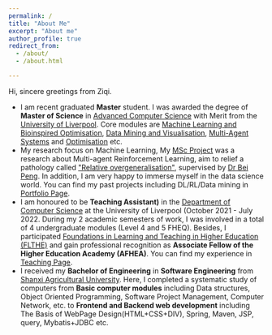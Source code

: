 ```yaml
---
permalink: /
title: "About Me"
excerpt: "About me"
author_profile: true
redirect_from: 
  - /about/
  - /about.html

---
```


Hi, sincere greetings from Ziqi. 

- I am recent graduated **Master** student. I was awarded the degree of **Master of Science** in [Advanced Computer Science](https://www.liverpool.ac.uk/courses/2023/advanced-computer-science-msc) with Merit from the [University of Liverpool](https://www.liverpool.ac.uk). Core modules are [Machine Learning and Bioinspired Optimisation](https://tulip.liv.ac.uk/mods/student/COMP532_202223.htm), [Data Mining and Visualisation](https://tulip.liv.ac.uk/mods/student/COMP527_202223.htm), [Multi-Agent Systems](https://tulip.liv.ac.uk/mods/student/COMP310_202223.htm) and [Optimisation](https://tulip.liv.ac.uk/mods/student/COMP557_202223.htm) etc.
- My research focus on Machine Learning, My [MSc Project](https://github.com/han-ziqi/MARL-RO) was a research about Multi-agent Reinforcement Learning, aim to relief a pathology called ["Relative overgeneralisation"](https://www.researchgate.net/figure/The-relative-overgeneralization-pathology-in-continuous-games_fig1_324793515), supervised by [Dr Bei Peng](https://www.liverpool.ac.uk/computer-science/staff/bei-peng/). In addition, I am very happy to immerse myself in the data science world. You can find my past projects including DL/RL/Data mining in [Portfolio Page](https://han-ziqi.github.io/portfolio/). 
- I am honoured to be **Teaching Assistant)** in the [Department of Computer Science](https://www.liverpool.ac.uk/computer-science/) at the University of Liverpool (October 2021 - July 2022. During my 2 academic semesters of work, I was involved in a total of 4 undergraduate modules (Level 4 and 5 FHEQ). Besides, I participated [Foundations in Learning and Teaching in Higher Education (FLTHE)](https://www.liverpool.ac.uk/eddev/supporting-teaching/flthe/) and gain professional recognition as **Associate Fellow of the Higher Education Academy (AFHEA)**. You can find my experience in [Teaching Page](https://han-ziqi.github.io/teaching/).
- I received my **Bachelor of Engineering** in **Software Engineering** from [Shanxi Agricultural University](https://www.sxau.edu.cn). Here, I completed a systematic study of computers from **Basic computer modules** including Data structures, Object Oriented Programming, Software Project Management, Computer Network,  etc. to **Frontend and Backend web development** including The Basis of WebPage Design(HTML+CSS+DIV), Spring, Maven, JSP, query, Mybatis+JDBC etc.
